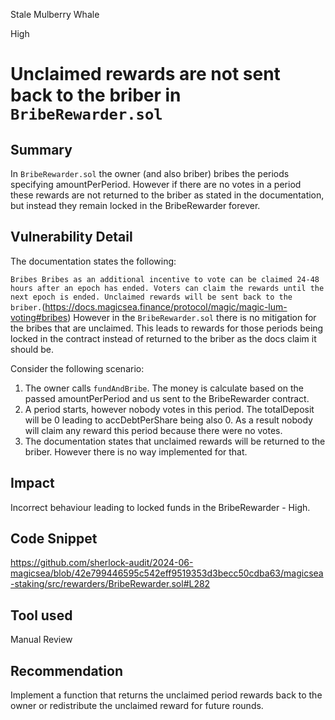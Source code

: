 Stale Mulberry Whale

High

# Unclaimed rewards are not sent back to the briber in `BribeRewarder.sol`

## Summary
In `BribeRewarder.sol` the owner (and also briber) bribes the periods specifying amountPerPeriod. However if there are no votes in a period these rewards are not returned to the briber as stated in the documentation, but instead they remain locked in the BribeRewarder forever.
## Vulnerability Detail
The documentation states the following:

`Bribes
Bribes as an additional incentive to vote can be claimed 24-48 hours after an epoch has ended. Voters can claim the rewards until the next epoch is ended. Unclaimed rewards will be sent back to the briber.`(https://docs.magicsea.finance/protocol/magic/magic-lum-voting#bribes)
However in the `BribeRewarder.sol` there is no mitigation for the bribes that are unclaimed. This leads to rewards for those periods being locked in the contract instead of returned to the briber as the docs claim it should be.

Consider the following scenario:
1. The owner calls `fundAndBribe`. The money is calculate based on the passed amountPerPeriod and us sent to the BribeRewarder contract.
2. A period starts, however nobody votes in this period. The totalDeposit will be 0 leading to accDebtPerShare being also 0. As a result nobody will claim any reward this period because there were no votes. 
3. The documentation states that unclaimed rewards will be returned to the briber. However there is no way implemented for that.
## Impact
Incorrect behaviour leading to locked funds in the BribeRewarder - High.
## Code Snippet
https://github.com/sherlock-audit/2024-06-magicsea/blob/42e799446595c542eff9519353d3becc50cdba63/magicsea-staking/src/rewarders/BribeRewarder.sol#L282
## Tool used

Manual Review

## Recommendation
Implement a function that returns the unclaimed period rewards back to the owner or redistribute the unclaimed reward for future rounds.